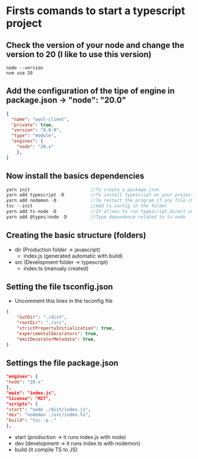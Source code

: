 # Firsts comands to start a typescript project

## Check the version of your node and change the version to 20 (I like to use this version)

```shell
node --version
nvm use 20
```
## Add the configuration of the tipe of engine in package.json -> "node": "20.0"

```json
{
  "name": "wyol-client",
  "private": true,
  "version": "0.0.0",
  "type": "module",
  "engines": {
    "node": "20.x"
    },
}
```

## Now install the basics dependencies

```javascript
yarn init                       //To create a package.json
yarn add typescript -D          //To install typescript on your project
yarn add nodemon -D             //To restart the program if any file changes
tsc --init                      //Add ts.config in the folder
yarn add ts-node -D             //It allows to run typescript direct on node
yarn add @types/node -D         //Type dependence related to ts-node
```

## Creating the basic structure (folders)

- dir (Production folder -> javascript)
    - index.js (generated automatic with build)
- src (Development folder -> typescript)
    - index.ts (manualy created)

## Setting the file tsconfig.json

- Uncomment this lines in the tsconfig file

```json
{
    "outDir": "./dist",
    "rootDir": "./src",        
    "strictPropertyInitialization": true, 
    "experimentalDecorators": true, 
    "emitDecoratorMetadata": true,
}
```

## Settings the file package.json

```json
"engines": {
"node": "20.x"
},
"main": "index.js",
"license": "MIT",
"scripts": {
"start": "node ./dist/index.js",
"dev": "nodemon ./src/index.ts",
"build": "tsc -p ."
},
```

- start (production -> it runs index.js with node)
- dev (development -> it runs index.ts with nodemon)
- build (it compile TS to JS)

